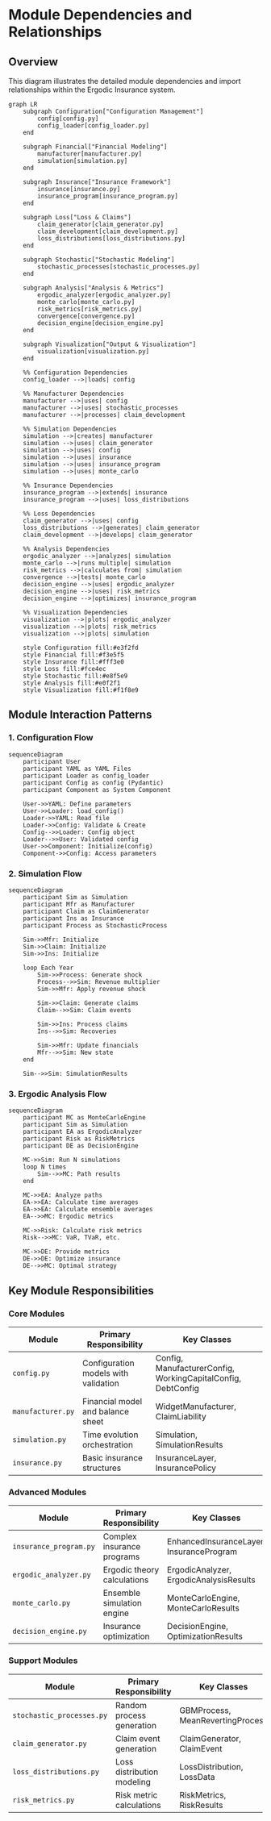 # Module Dependencies and Relationships

## Overview
This diagram illustrates the detailed module dependencies and import relationships within the Ergodic Insurance system.

```mermaid
graph LR
    subgraph Configuration["Configuration Management"]
        config[config.py]
        config_loader[config_loader.py]
    end

    subgraph Financial["Financial Modeling"]
        manufacturer[manufacturer.py]
        simulation[simulation.py]
    end

    subgraph Insurance["Insurance Framework"]
        insurance[insurance.py]
        insurance_program[insurance_program.py]
    end

    subgraph Loss["Loss & Claims"]
        claim_generator[claim_generator.py]
        claim_development[claim_development.py]
        loss_distributions[loss_distributions.py]
    end

    subgraph Stochastic["Stochastic Modeling"]
        stochastic_processes[stochastic_processes.py]
    end

    subgraph Analysis["Analysis & Metrics"]
        ergodic_analyzer[ergodic_analyzer.py]
        monte_carlo[monte_carlo.py]
        risk_metrics[risk_metrics.py]
        convergence[convergence.py]
        decision_engine[decision_engine.py]
    end

    subgraph Visualization["Output & Visualization"]
        visualization[visualization.py]
    end

    %% Configuration Dependencies
    config_loader -->|loads| config

    %% Manufacturer Dependencies
    manufacturer -->|uses| config
    manufacturer -->|uses| stochastic_processes
    manufacturer -->|processes| claim_development

    %% Simulation Dependencies
    simulation -->|creates| manufacturer
    simulation -->|uses| claim_generator
    simulation -->|uses| config
    simulation -->|uses| insurance
    simulation -->|uses| insurance_program
    simulation -->|uses| monte_carlo

    %% Insurance Dependencies
    insurance_program -->|extends| insurance
    insurance_program -->|uses| loss_distributions

    %% Loss Dependencies
    claim_generator -->|uses| config
    loss_distributions -->|generates| claim_generator
    claim_development -->|develops| claim_generator

    %% Analysis Dependencies
    ergodic_analyzer -->|analyzes| simulation
    monte_carlo -->|runs multiple| simulation
    risk_metrics -->|calculates from| simulation
    convergence -->|tests| monte_carlo
    decision_engine -->|uses| ergodic_analyzer
    decision_engine -->|uses| risk_metrics
    decision_engine -->|optimizes| insurance_program

    %% Visualization Dependencies
    visualization -->|plots| ergodic_analyzer
    visualization -->|plots| risk_metrics
    visualization -->|plots| simulation

    style Configuration fill:#e3f2fd
    style Financial fill:#f3e5f5
    style Insurance fill:#fff3e0
    style Loss fill:#fce4ec
    style Stochastic fill:#e8f5e9
    style Analysis fill:#e0f2f1
    style Visualization fill:#f1f8e9
```

## Module Interaction Patterns

### 1. Configuration Flow
```mermaid
sequenceDiagram
    participant User
    participant YAML as YAML Files
    participant Loader as config_loader
    participant Config as config (Pydantic)
    participant Component as System Component

    User->>YAML: Define parameters
    User->>Loader: load_config()
    Loader->>YAML: Read file
    Loader->>Config: Validate & Create
    Config-->>Loader: Config object
    Loader-->>User: Validated config
    User->>Component: Initialize(config)
    Component->>Config: Access parameters
```

### 2. Simulation Flow
```mermaid
sequenceDiagram
    participant Sim as Simulation
    participant Mfr as Manufacturer
    participant Claim as ClaimGenerator
    participant Ins as Insurance
    participant Process as StochasticProcess

    Sim->>Mfr: Initialize
    Sim->>Claim: Initialize
    Sim->>Ins: Initialize

    loop Each Year
        Sim->>Process: Generate shock
        Process-->>Sim: Revenue multiplier
        Sim->>Mfr: Apply revenue shock

        Sim->>Claim: Generate claims
        Claim-->>Sim: Claim events

        Sim->>Ins: Process claims
        Ins-->>Sim: Recoveries

        Sim->>Mfr: Update financials
        Mfr-->>Sim: New state
    end

    Sim-->>Sim: SimulationResults
```

### 3. Ergodic Analysis Flow
```mermaid
sequenceDiagram
    participant MC as MonteCarloEngine
    participant Sim as Simulation
    participant EA as ErgodicAnalyzer
    participant Risk as RiskMetrics
    participant DE as DecisionEngine

    MC->>Sim: Run N simulations
    loop N times
        Sim-->>MC: Path results
    end

    MC->>EA: Analyze paths
    EA->>EA: Calculate time averages
    EA->>EA: Calculate ensemble averages
    EA-->>MC: Ergodic metrics

    MC->>Risk: Calculate risk metrics
    Risk-->>MC: VaR, TVaR, etc.

    MC->>DE: Provide metrics
    DE->>DE: Optimize insurance
    DE-->>MC: Optimal strategy
```

## Key Module Responsibilities

### Core Modules

| Module | Primary Responsibility | Key Classes |
|--------|----------------------|-------------|
| `config.py` | Configuration models with validation | Config, ManufacturerConfig, WorkingCapitalConfig, DebtConfig |
| `manufacturer.py` | Financial model and balance sheet | WidgetManufacturer, ClaimLiability |
| `simulation.py` | Time evolution orchestration | Simulation, SimulationResults |
| `insurance.py` | Basic insurance structures | InsuranceLayer, InsurancePolicy |

### Advanced Modules

| Module | Primary Responsibility | Key Classes |
|--------|----------------------|-------------|
| `insurance_program.py` | Complex insurance programs | EnhancedInsuranceLayer, InsuranceProgram |
| `ergodic_analyzer.py` | Ergodic theory calculations | ErgodicAnalyzer, ErgodicAnalysisResults |
| `monte_carlo.py` | Ensemble simulation engine | MonteCarloEngine, MonteCarloResults |
| `decision_engine.py` | Insurance optimization | DecisionEngine, OptimizationResults |

### Support Modules

| Module | Primary Responsibility | Key Classes |
|--------|----------------------|-------------|
| `stochastic_processes.py` | Random process generation | GBMProcess, MeanRevertingProcess |
| `claim_generator.py` | Claim event generation | ClaimGenerator, ClaimEvent |
| `loss_distributions.py` | Loss distribution modeling | LossDistribution, LossData |
| `risk_metrics.py` | Risk metric calculations | RiskMetrics, RiskResults |
